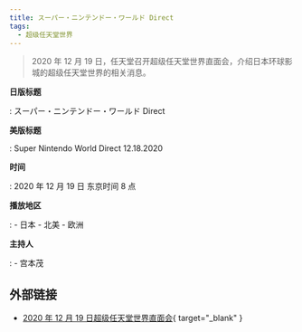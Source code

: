 ```yaml
---
title: スーパー・ニンテンドー・ワールド Direct
tags:
  - 超级任天堂世界
---
```


> 2020 年 12 月 19 日，任天堂召开超级任天堂世界直面会，介绍日本环球影城的超级任天堂世界的相关消息。

**日版标题**

:   スーパー・ニンテンドー・ワールド Direct

**美版标题**

:   Super Nintendo World Direct 12.18.2020

**时间**

:   2020 年 12 月 19 日 东京时间 8 点

**播放地区**

:   - 日本
    - 北美
    - 欧洲

**主持人**

:   - 宫本茂

## 外部链接

- [2020 年 12 月 19 日超级任天堂世界直面会](https://www.bilibili.com/video/BV1pp4y1W7SX/){ target="_blank" }
